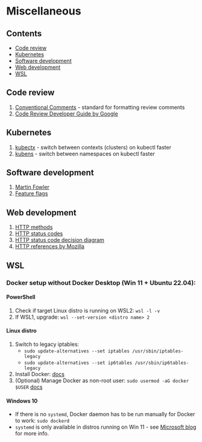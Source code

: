 # Miscellaneous

## Contents
* [Code review](#code-review)
* [Kubernetes](#kubernetes)
* [Software development](#software-development)
* [Web development](#code-review)
* [WSL](#wsl)

## Code review
1. [Conventional Comments](https://conventionalcomments.org/) - standard for formatting review comments
1. [Code Review Developer Guide by Google](https://google.github.io/eng-practices/review/)

## Kubernetes
1. [kubectx](https://github.com/ahmetb/kubectx) - switch between contexts (clusters) on kubectl faster
1. [kubens](https://github.com/ahmetb/kubectx) - switch between namespaces on kubectl faster

## Software development
1. [Martin Fowler](https://martinfowler.com/)
1. [Feature flags](https://martinfowler.com/articles/feature-toggles.html)

## Web development
1. [HTTP methods](https://github.com/for-GET/know-your-http-well/blob/master/methods.md)
1. [HTTP status codes](https://github.com/for-GET/know-your-http-well/blob/master/status-codes.md)
1. [HTTP status code decision diagram](https://github.com/for-GET/http-decision-diagram)
1. [HTTP references by Mozilla](https://developer.mozilla.org/en-US/docs/Web/HTTP)

## WSL

### Docker setup without Docker Desktop (Win 11 + Ubuntu 22.04):
#### PowerShell
1. Check if target Linux distro is running on WSL2: `wsl -l -v`
1. If WSL1, upgrade: `wsl --set-version <distro name> 2`

#### Linux distro
1. Switch to legacy iptables:
	* `sudo update-alternatives --set iptables /usr/sbin/iptables-legacy`
	* `sudo update-alternatives --set ip6tables /usr/sbin/ip6tables-legacy`
1. Install Docker: [docs](https://docs.docker.com/engine/install/ubuntu/#install-using-the-repository)
1. (Optional) Manage Docker as non-root user: `sudo usermod -aG docker $USER` [docs](https://docs.docker.com/engine/install/linux-postinstall/#manage-docker-as-a-non-root-user)

#### Windows 10
* If there is no `systemd`, Docker daemon has to be run manually for Docker to work: `sudo dockerd`
* `systemd` is only available in distros running on Win 11 - see [Microsoft blog](https://devblogs.microsoft.com/commandline/systemd-support-is-now-available-in-wsl/) for more info.

